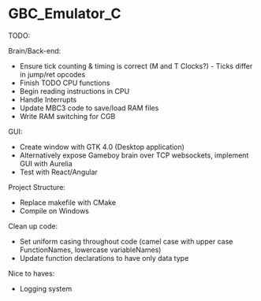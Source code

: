 # GBC_Emulator_C

TODO:

Brain/Back-end:
* Ensure tick counting & timing is correct (M and T Clocks?) - Ticks differ in jump/ret opcodes
* Finish TODO CPU functions
* Begin reading instructions in CPU
* Handle Interrupts
* Update MBC3 code to save/load RAM files
* Write RAM switching for CGB

GUI:
* Create window with GTK 4.0 (Desktop application)
* Alternatively expose Gameboy brain over TCP websockets, implement GUI with Aurelia
* Test with React/Angular

Project Structure:
* Replace makefile with CMake
* Compile on Windows

Clean up code:
* Set uniform casing throughout code (camel case with upper case FunctionNames, lowercase variableNames)
* Update function declarations to have only data type

Nice to haves:
* Logging system